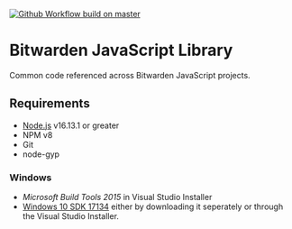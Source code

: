 [![Github Workflow build on master](https://github.com/bitwarden/jslib/actions/workflows/build.yml/badge.svg?branch=master)](https://github.com/bitwarden/jslib/actions/workflows/build.yml?query=branch:master)

# Bitwarden JavaScript Library

Common code referenced across Bitwarden JavaScript projects.

## Requirements
* [Node.js](https://nodejs.org) v16.13.1 or greater
* NPM v8
* Git
* node-gyp

### Windows

* *Microsoft Build Tools 2015* in Visual Studio Installer
* [Windows 10 SDK 17134](https://developer.microsoft.com/en-us/windows/downloads/sdk-archive/)
either by downloading it seperately or through the Visual Studio Installer.
